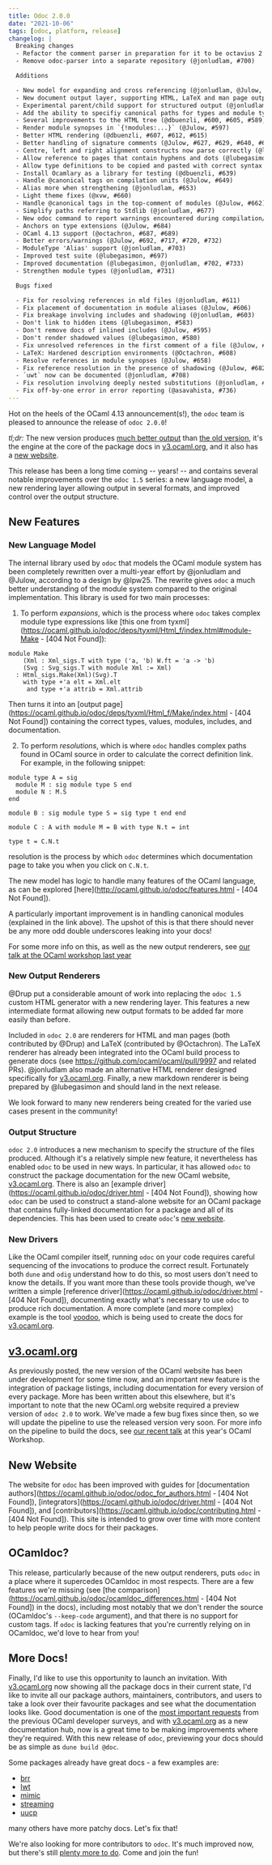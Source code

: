 ```yaml
---
title: Odoc 2.0.0
date: "2021-10-06"
tags: [odoc, platform, release]
changelog: |
  Breaking changes
  - Refactor the comment parser in preparation for it to be octavius 2 (@jonludlam, #621)
  - Remove odoc-parser into a separate repository (@jonludlam, #700)

  Additions

  - New model for expanding and cross referencing (@jonludlam, @Julow, @lubegasimon)
  - New document output layer, supporting HTML, LaTeX and man page output (@Drup, @Octachron, @jonludlam, @Julow, @lubegasimon)
  - Experimental parent/child support for structured output (@jonludlam)
  - Add the ability to specifiy canonical paths for types and module types (@jonludlam, #596)
  - Several improvements to the HTML tree (@dbuenzli, #600, #605, #589, @Drup, #579)
  - Render module synopses in `{!modules:...}` (@Julow, #597)
  - Better HTML rendering (@dbuenzli, #607, #612, #615)
  - Better handling of signature comments (@Julow, #627, #629, #640, #643, #647, #654)
  - Centre, left and right alignment constructs now parse correctly (@lubegasimon, #624)
  - Allow reference to pages that contain hyphens and dots (@lubegasimon, #622)
  - Allow type definitions to be copied and pasted with correct syntax (@Drup, #626)
  - Install Ocamlary as a library for testing (@dbuenzli, #639)
  - Handle @canonical tags on compilation units (@Julow, #649)
  - Alias more when strengthening (@jonludlam, #653)
  - Light theme fixes (@xvw, #660)
  - Handle @canonical tags in the top-comment of modules (@Julow, #662)
  - Simplify paths referring to Stdlib (@jonludlam, #677)
  - New odoc command to report warnings encountered during compilation/linking (@Julow, #667)
  - Anchors on type extensions (@Julow, #684)
  - OCaml 4.13 support (@octachron, #687, #689)
  - Better errors/warnings (@Julow, #692, #717, #720, #732)
  - ModuleType 'Alias' support (@jonludlam, #703)
  - Improved test suite (@lubegasimon, #697)
  - Improved documentation (@lubegasimon, @jonludlam, #702, #733)
  - Strengthen module types (@jonludlam, #731)

  Bugs fixed

  - Fix for resolving references in mld files (@jonludlam, #611)
  - Fix placement of documentation in module aliases (@Julow, #606)
  - Fix breakage involving includes and shadowing (@jonludlam, #603)
  - Don't link to hidden items (@lubegasimon, #583)
  - Don't remove docs of inlined includes (@Julow, #595)
  - Don't render shadowed values (@lubegasimon, #580)
  - Fix unresolved references in the first comment of a file (@Julow, #592)
  - LaTeX: Hardened description environments (@Octachron, #608)
  - Resolve references in module synopses (@Julow, #658)
  - Fix reference resolution in the presence of shadowing (@Julow, #682)
  - `uwt` now can be documented (@jonludlam, #708)
  - Fix resolution involving deeply nested substitutions (@jonludlam, #727)
  - Fix off-by-one error in error reporting (@asavahista, #736)
---
```


Hot on the heels of the OCaml 4.13 announcement(s!), the `odoc` team is pleased to announce the release of `odoc 2.0.0`!

*tl;dr:*
The new version produces [much better output](https://web.archive.org/web/20230602055728/https://ocaml-doc.github.io/odoc-examples/core_kernel/Core_kernel/Bigbuffer/index.html) than [the old version](https://web.archive.org/web/20211206000203/https://ocaml.janestreet.com/ocaml-core/latest/doc/core_kernel/Core_kernel/Bigbuffer/index.html), it's the engine at the core of the package docs in [v3.ocaml.org](https://v3.ocaml.org/packages), and it also has a [new website](https://ocaml.github.io/odoc).

This release has been a long time coming -- years! -- and contains several notable improvements over the `odoc 1.5` series: a new language model, a new rendering layer allowing output in several formats, and improved control over the output structure.

## New Features

### New Language Model

The internal library used by `odoc` that models the OCaml module system has been completely rewritten over a multi-year effort by @jonludlam and @Julow, according to a design by @lpw25. The rewrite gives `odoc` a much better understanding of the module system compared to the original implementation. This library is used for two main processes:

1. To perform _expansions_, which is the process where `odoc` takes complex module type expressions like [this one from tyxml](https://ocaml.github.io/odoc/deps/tyxml/Html_f/index.html#module-Make - [404 Not Found]):
```ocaml=
module Make
    (Xml : Xml_sigs.T with type ('a, 'b) W.ft = 'a -> 'b)
    (Svg : Svg_sigs.T with module Xml := Xml)
  : Html_sigs.Make(Xml)(Svg).T
    with type +'a elt = Xml.elt
     and type +'a attrib = Xml.attrib
```
Then turns it into an [output page](https://ocaml.github.io/odoc/deps/tyxml/Html_f/Make/index.html - [404 Not Found]) containing the correct types, values, modules, includes, and documentation.

2. To perform *resolutions*, which is where `odoc` handles complex paths found in OCaml source in order to calculate the correct definition link. For example, in the following snippet:

```ocaml=
module type A = sig
  module M : sig module type S end
  module N : M.S
end

module B : sig module type S = sig type t end end

module C : A with module M = B with type N.t = int

type t = C.N.t
```

resolution is the process by which `odoc` determines which documentation page to take you when you click on `C.N.t`.

The new model has logic to handle many features of the OCaml language, as can be explored [here](http://ocaml.github.io/odoc/features.html - [404 Not Found]).

A particularly important improvement is in handling canonical modules (explained in the link above). The upshot of this is that there should never be any more odd double underscores leaking into your docs!

For some more info on this, as well as the new output renderers, see [our talk at the OCaml workshop last year](https://watch.ocaml.org/videos/watch/2acebff9-25fa-4733-83cc-620a65b12251)

### New Output Renderers

@Drup put a considerable amount of work into replacing the `odoc 1.5` custom HTML generator  with a new rendering layer. This features a new intermediate format allowing new output formats to be added far more easily than before.

Included in `odoc 2.0` are renderers for HTML and man pages (both contributed by @Drup) and LaTeX (contributed by @Octachron). The LaTeX renderer has already been integrated into the OCaml build process to generate docs (see https://github.com/ocaml/ocaml/pull/9997 and related PRs). @jonludlam also made an alternative HTML renderer designed specifically for [v3.ocaml.org](https://v3.ocaml.org/packages). Finally, a new markdown renderer is being prepared by @lubegasimon and should land in the next release.

We look forward to many new renderers being created for the varied use cases present in the community!

### Output Structure

`odoc 2.0` introduces a new mechanism to specify the structure of the files produced. Although it's a relatively simple new feature, it nevertheless has enabled `odoc` to be used in new ways. In particular, it has allowed `odoc` to construct the
package documentation for the new OCaml website, [v3.ocaml.org](https://v3.ocaml.org/packages). There is also an [example driver](https://ocaml.github.io/odoc/driver.html - [404 Not Found]), showing how `odoc` can be used to construct a stand-alone website for an OCaml package that contains fully-linked documentation for a package and all of its dependencies. This has been used to create `odoc`'s [new website](https://ocaml.github.io/odoc).

### New Drivers

Like the OCaml compiler itself, running `odoc` on your code requires careful sequencing of the invocations to produce the correct result. Fortunately both `dune` and `odig` understand how to do this, so most users don't need to know the details. If you want more than these tools provide though, we've written a simple [reference driver](https://ocaml.github.io/odoc/driver.html - [404 Not Found]), documenting exactly what's necessary to use `odoc` to produce rich documentation. A more complete (and more complex) example is the tool [voodoo](https://github.com/ocaml-doc/voodoo), which is being used to create the docs for [v3.ocaml.org](https://v3.ocaml.org/packages).

## [v3.ocaml.org](https://v3.ocaml.org)

As previously posted, the new version of the OCaml website has been under development for some time now, and an important new feature is the integration of package listings, including documentation for every version of every package. More has been written about this elsewhere, but it's important to note that the new OCaml.org website required a preview version of `odoc 2.0` to work. We've made a few bug fixes since then, so we will update the pipeline to use the released version very soon. For more info on the pipeline to build the docs, see [our recent talk](https://watch.ocaml.org/videos/watch/9bb452d6-1829-4dac-a6a2-46b31050c931) at this year's OCaml Workshop.

## New Website

The website for `odoc` has been improved with guides for [documentation authors](https://ocaml.github.io/odoc/odoc_for_authors.html - [404 Not Found]), [integrators](https://ocaml.github.io/odoc/driver.html - [404 Not Found]), and [contributors](https://ocaml.github.io/odoc/contributing.html - [404 Not Found]). This site is intended to grow over time with more content to help people write docs for their packages.

## OCamldoc?

This release, particularly because of the new output renderers, puts `odoc` in a place where it supercedes OCamldoc in most respects. There are a few features we're missing (see [the comparison](https://ocaml.github.io/odoc/ocamldoc_differences.html - [404 Not Found]) in the docs), including
most notably that we don't render the source (OCamldoc's `--keep-code` argument), and that there is no support for custom tags. If `odoc` is lacking features that you're currently relying on in OCamldoc, we'd love to hear from you!

## More Docs!

Finally, I'd like to use this opportunity to launch an invitation. With [v3.ocaml.org](https://v3.ocaml.org/packages) now showing all the package docs in their current state, I'd like to invite all our package authors, maintainers, contributors, and users to take a look over their favourite packages and see what the documentation looks like. Good documentation is one of the [most important requests](https://discuss.ocaml.org/t/suggestions-from-the-ocaml-survey-result/6791) from the previous OCaml developer surveys, and with [v3.ocaml.org](https://v3.ocaml.org/) as a new documentation hub, now is a great time to be making improvements where they're required. With this new release of `odoc`, previewing your docs should be as simple as `dune build @doc`.

Some packages already have great docs - a few examples are:

- [brr](https://v3.ocaml.org/p/brr/0.0.1/doc/ffi_manual.html)
- [lwt](https://v3.ocaml.org/p/lwt/5.4.2/doc/index.html)
- [mimic](https://v3.ocaml.org/p/mimic/0.0.3/doc/index.html)
- [streaming](https://v3.ocaml.org/p/streaming/0.8.0/doc/index.html)
- [uucp](https://v3.ocaml.org/p/uucp/13.0.0/doc/index.html)

many others have more patchy docs. Let's fix that!

We're also looking for more contributors to `odoc`. It's much improved now, but there's still [plenty more to do](https://github.com/ocaml/odoc/issues). Come and join the fun!

